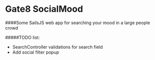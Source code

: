 # Gate8 SocialMood
####Some SailsJS web app for searching your mood in a large people crowd

#####TODO list:
* SearchController validations for search field
* Add social filter popup